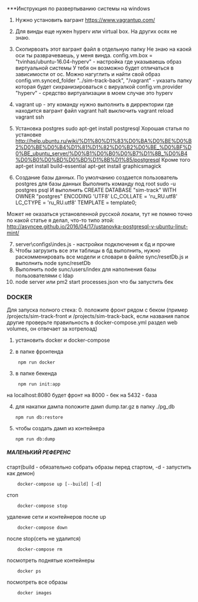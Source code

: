 ***Инструкция по развертыванию системы на windows

1. Нужно установить вагрант https://www.vagrantup.com/

2. Для винды еще нужен hyperv или virtual box. На других осях не знаю.

3. Скопирвоать этот вагрант файл в отдельную папку
Не знаю на каокй оси ты разврачеваешь, у меня винда.
config.vm.box = "tvinhas/ubuntu-16.04-hyperv" - настройка где указываешь образ виртуальной системы
У тебя он возможно будет отличаться в зависимости от ос. Можно нагуглить и найти свой образ
config.vm.synced_folder "../sim-track-back", "/vagrant" - указать папку которая будет сихранизироваться с вируалкой
config.vm.provider "hyperv" - средство виртуализации в моем случае это hyperv

4. vagrant up - эту команду нужно выполнить в дирректории где находится вагрант файл
vagrant halt выключить
vagrant reload
vagrant ssh

5. Установка postgres sudo apt-get install postgresql
Хорошая статья по установке http://help.ubuntu.ru/wiki/%D1%80%D1%83%D0%BA%D0%BE%D0%B2%D0%BE%D0%B4%D1%81%D1%82%D0%B2%D0%BE_%D0%BF%D0%BE_ubuntu_server/%D0%B1%D0%B0%D0%B7%D1%8B_%D0%B4%D0%B0%D0%BD%D0%BD%D1%8B%D1%85/postgresql
Кроме того
apt-get install build-essential
apt-get install graphicsmagick

6. Создание базы данных. По умолчанию создается пользователь postgres для базы данных
Выполнить команду под root
sudo -u postgres psql
И выполнить
CREATE DATABASE "sim-track"
  WITH OWNER "postgres"
  ENCODING 'UTF8'
  LC_COLLATE = 'ru_RU.utf8'
  LC_CTYPE = 'ru_RU.utf8'
  TEMPLATE = template0;

Может не оказаться установленной русской локали, тут не помню точно по какой статье я делал, что-то типо этой:
http://asyncee.github.io/2016/04/17/ustanovka-postgresql-v-ubuntu-linut-mint/

7. server\configs\indes.js - настройки подключения к бд и прочие
8. Чтобы загрузить все эти таблицы в бд выполнить, нужно раскомменировать все модели и словари в файле sync/resetDb.js и выполнить node sync/resetDb
9. Выполнить node sunc/users/index для наполнения базы пользователями с ldap
10. node server или pm2 start processes.json что бы запустить бек


### DOCKER
Для запуска полного стека:
0. положите фронт рядом с беком (пример /projects/sim-track-front и /projects/sim-track-back, если названия папок другие проверьте правильность в docker-compose.yml раздел web volumes, он отвечает за хотрелоад)
1. установить docker и docker-compose
2. в папке фронтенда

        npm run docker
        
3. в папке бекенда

        npm run init:app

на localhost:8080 будет фронт
на 8000 - бек
на 5432 - база

4. для накатки дампа положите дамп dump.tar.gz
в папку ./pg_db

       npm run db:restore

5. чтобы создать дамп из контейнера

       npm run db:dump

##### МАЛЕНЬКИЙ РЕФЕРЕНС

старт(build - обязательно собрать образы перед стартом, -d - запустить как демон)

        docker-compose up [--build] [-d]

стоп

        docker-compose stop

удаление сети и контейнеров после up

        docker-compose down

после stop(сеть не удалится)

        docker-compose rm

посмотреть поднятые контейнеры

        docker ps

посмотреть все образы

        docker images
